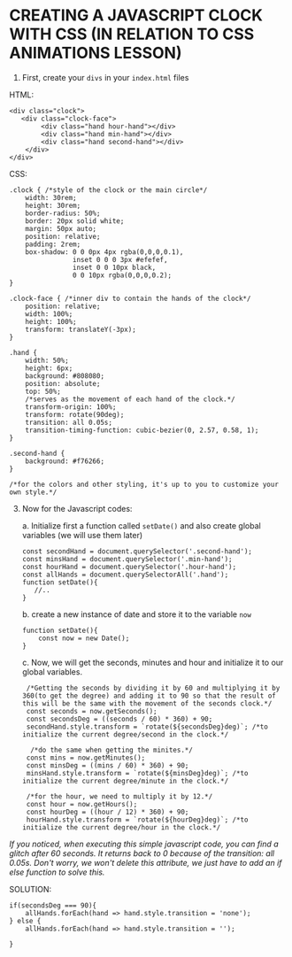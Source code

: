 # CREATING A JAVASCRIPT CLOCK WITH CSS (IN RELATION TO CSS ANIMATIONS LESSON)

1. First, create your `divs` in your `index.html` files

HTML:

````
<div class="clock">
   <div class="clock-face">
        <div class="hand hour-hand"></div>
        <div class="hand min-hand"></div>
        <div class="hand second-hand"></div>
    </div>
</div>
````

CSS:

````
.clock { /*style of the clock or the main circle*/
    width: 30rem;
    height: 30rem;
    border-radius: 50%;
    border: 20px solid white;
    margin: 50px auto;
    position: relative;
    padding: 2rem;
    box-shadow: 0 0 0px 4px rgba(0,0,0,0.1),
                inset 0 0 0 3px #efefef,
                inset 0 0 10px black,
                0 0 10px rgba(0,0,0,0.2);
}

.clock-face { /*inner div to contain the hands of the clock*/
    position: relative;
    width: 100%;
    height: 100%;
    transform: translateY(-3px);
}

.hand {
    width: 50%;
    height: 6px;
    background: #808080;
    position: absolute;
    top: 50%;
    /*serves as the movement of each hand of the clock.*/
    transform-origin: 100%;
    transform: rotate(90deg);
    transition: all 0.05s;
    transition-timing-function: cubic-bezier(0, 2.57, 0.58, 1);
}

.second-hand {
    background: #f76266;
}

/*for the colors and other styling, it's up to you to customize your own style.*/
````

3. Now for the Javascript codes:

   a. Initialize first a function called `setDate()` and also create global variables (we will use them later)
   
   ````
   const secondHand = document.querySelector('.second-hand');
   const minsHand = document.querySelector('.min-hand');
   const hourHand = document.querySelector('.hour-hand');
   const allHands = document.querySelectorAll('.hand');
   function setDate(){
      //.. 
   }
   ````
   
   b. create a new instance of date and store it to the variable `now`
   
   ````
   function setDate(){
       const now = new Date();
   }
   ````
   
   c. Now, we will get the seconds, minutes and hour and initialize it to our global variables.
   
   ````
    /*Getting the seconds by dividing it by 60 and multiplying it by 360(to get the degree) and adding it to 90 so that the result of   this will be the same with the movement of the seconds clock.*/
    const seconds = now.getSeconds();
    const secondsDeg = ((seconds / 60) * 360) + 90;
    secondHand.style.transform = `rotate(${secondsDeg}deg)`; /*to initialize the current degree/second in the clock.*/

     /*do the same when getting the minites.*/
    const mins = now.getMinutes();
    const minsDeg = ((mins / 60) * 360) + 90;
    minsHand.style.transform = `rotate(${minsDeg}deg)`; /*to initialize the current degree/minute in the clock.*/

    /*for the hour, we need to multiply it by 12.*/
    const hour = now.getHours();
    const hourDeg = ((hour / 12) * 360) + 90;
    hourHand.style.transform = `rotate(${hourDeg}deg)`; /*to initialize the current degree/hour in the clock.*/
    ````

*If you noticed, when executing this simple javascript code, you can find a glitch after 60 seconds. 
It returns back to 0 because of the transition: all 0.05s. Don't worry, we won't delete this attribute, 
we just have to add an if else function to solve this.*

SOLUTION:

````
if(secondsDeg === 90){
    allHands.forEach(hand => hand.style.transition = 'none');
} else {
    allHands.forEach(hand => hand.style.transition = '');

}
````

